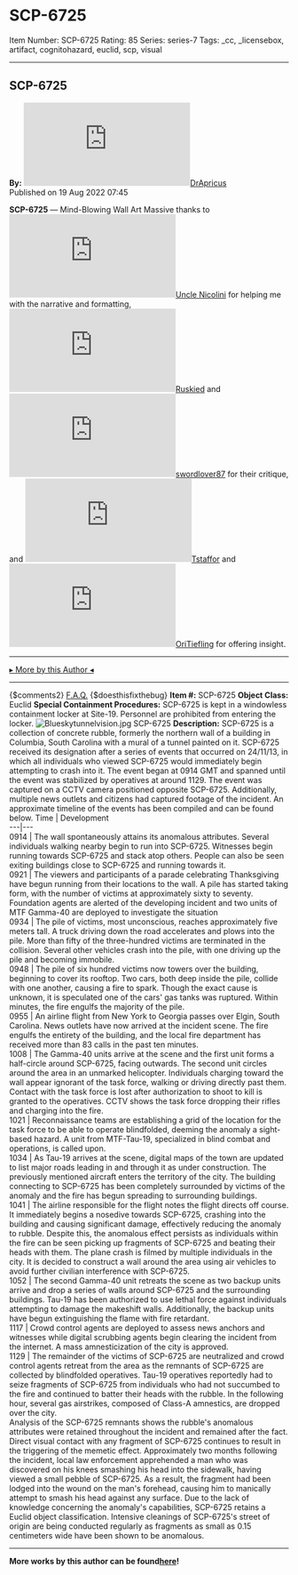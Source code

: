 # SCP-6725
Item Number: SCP-6725
Rating: 85
Series: series-7
Tags: _cc, _licensebox, artifact, cognitohazard, euclid, scp, visual

---

SCP-6725  
---  
**By:** [![DrApricus](https://www.wikidot.com/avatar.php?userid=6861870&amp;size=small&amp;timestamp=1751332336)](http://www.wikidot.com/user:info/drapricus)[DrApricus](http://www.wikidot.com/user:info/drapricus)  
Published on 19 Aug 2022 07:45  
  

**SCP-6725** — Mind-Blowing Wall Art
Massive thanks to [![Uncle Nicolini](https://www.wikidot.com/avatar.php?userid=3487700&amp;size=small&amp;timestamp=1746200958)](http://www.wikidot.com/user:info/uncle-nicolini)[Uncle Nicolini](http://www.wikidot.com/user:info/uncle-nicolini) for helping me with the narrative and formatting, [![Ruskied](https://www.wikidot.com/avatar.php?userid=7593938&amp;size=small&amp;timestamp=1746200958)](http://www.wikidot.com/user:info/ruskied)[Ruskied](http://www.wikidot.com/user:info/ruskied) and [![swordlover87](https://www.wikidot.com/avatar.php?userid=6025300&amp;size=small&amp;timestamp=1746200958)](http://www.wikidot.com/user:info/swordlover87)[swordlover87](http://www.wikidot.com/user:info/swordlover87) for their critique, and [![Tstaffor](https://www.wikidot.com/avatar.php?userid=6475423&amp;size=small&amp;timestamp=1746200958)](http://www.wikidot.com/user:info/tstaffor)[Tstaffor](http://www.wikidot.com/user:info/tstaffor) and [![OriTiefling](https://www.wikidot.com/avatar.php?userid=7454631&amp;size=small&amp;timestamp=1746200958)](http://www.wikidot.com/user:info/oritiefling)[OriTiefling](http://www.wikidot.com/user:info/oritiefling) for offering insight.
* * *
[▸ More by this Author ◂](https://scp-wiki.wikidot.com/drapricus-author-page)
* * *
{$comments2}
[F.A.Q.](https://scp-wiki.wikidot.com/component:info-ayers)
{$doesthisfixthebug}
**Item #:** SCP-6725
**Object Class:** Euclid
**Special Containment Procedures:** SCP-6725 is kept in a windowless containment locker at Site-19. Personnel are prohibited from entering the locker.
![Blueskytunnelvision.jpg](https://scp-wiki.wdfiles.com/local--files/scp-6725/Blueskytunnelvision.jpg)
SCP-6725
**Description:** SCP-6725 is a collection of concrete rubble, formerly the northern wall of a building in Columbia, South Carolina with a mural of a tunnel painted on it. SCP-6725 received its designation after a series of events that occurred on 24/11/13, in which all individuals who viewed SCP-6725 would immediately begin attempting to crash into it. The event began at 0914 GMT and spanned until the event was stabilized by operatives at around 1129.
The event was captured on a CCTV camera positioned opposite SCP-6725. Additionally, multiple news outlets and citizens had captured footage of the incident. An approximate timeline of the events has been compiled and can be found below.
Time | Development  
---|---  
0914 | The wall spontaneously attains its anomalous attributes. Several individuals walking nearby begin to run into SCP-6725. Witnesses begin running towards SCP-6725 and stack atop others. People can also be seen exiting buildings close to SCP-6725 and running towards it.  
0921 | The viewers and participants of a parade celebrating Thanksgiving have begun running from their locations to the wall. A pile has started taking form, with the number of victims at approximately sixty to seventy. Foundation agents are alerted of the developing incident and two units of MTF Gamma-40 are deployed to investigate the situation  
0934 | The pile of victims, most unconscious, reaches approximately five meters tall. A truck driving down the road accelerates and plows into the pile. More than fifty of the three-hundred victims are terminated in the collision. Several other vehicles crash into the pile, with one driving up the pile and becoming immobile.  
0948 | The pile of six hundred victims now towers over the building, beginning to cover its rooftop. Two cars, both deep inside the pile, collide with one another, causing a fire to spark. Though the exact cause is unknown, it is speculated one of the cars' gas tanks was ruptured. Within minutes, the fire engulfs the majority of the pile.  
0955 | An airline flight from New York to Georgia passes over Elgin, South Carolina. News outlets have now arrived at the incident scene. The fire engulfs the entirety of the building, and the local fire department has received more than 83 calls in the past ten minutes.  
1008 | The Gamma-40 units arrive at the scene and the first unit forms a half-circle around SCP-6725, facing outwards. The second unit circles around the area in an unmarked helicopter. Individuals charging toward the wall appear ignorant of the task force, walking or driving directly past them. Contact with the task force is lost after authorization to shoot to kill is granted to the operatives. CCTV shows the task force dropping their rifles and charging into the fire.  
1021 | Reconnaissance teams are establishing a grid of the location for the task force to be able to operate blindfolded, deeming the anomaly a sight-based hazard. A unit from MTF-Tau-19, specialized in blind combat and operations, is called upon.  
1034 | As Tau-19 arrives at the scene, digital maps of the town are updated to list major roads leading in and through it as under construction. The previously mentioned aircraft enters the territory of the city. The building connecting to SCP-6725 has been completely surrounded by victims of the anomaly and the fire has begun spreading to surrounding buildings.  
1041 | The airline responsible for the flight notes the flight directs off course. It immediately begins a nosedive towards SCP-6725, crashing into the building and causing significant damage, effectively reducing the anomaly to rubble. Despite this, the anomalous effect persists as individuals within the fire can be seen picking up fragments of SCP-6725 and beating their heads with them. The plane crash is filmed by multiple individuals in the city. It is decided to construct a wall around the area using air vehicles to avoid further civilian interference with SCP-6725.  
1052 | The second Gamma-40 unit retreats the scene as two backup units arrive and drop a series of walls around SCP-6725 and the surrounding buildings. Tau-19 has been authorized to use lethal force against individuals attempting to damage the makeshift walls. Additionally, the backup units have begun extinguishing the flame with fire retardant.  
1117 | Crowd control agents are deployed to assess news anchors and witnesses while digital scrubbing agents begin clearing the incident from the internet. A mass amnesticization of the city is approved.  
1129 | The remainder of the victims of SCP-6725 are neutralized and crowd control agents retreat from the area as the remnants of SCP-6725 are collected by blindfolded operatives. Tau-19 operatives reportedly had to seize fragments of SCP-6725 from individuals who had not succumbed to the fire and continued to batter their heads with the rubble. In the following hour, several gas airstrikes, composed of Class-A amnestics, are dropped over the city.  
Analysis of the SCP-6725 remnants shows the rubble's anomalous attributes were retained throughout the incident and remained after the fact. Direct visual contact with any fragment of SCP-6725 continues to result in the triggering of the memetic effect.
Approximately two months following the incident, local law enforcement apprehended a man who was discovered on his knees smashing his head into the sidewalk, having viewed a small pebble of SCP-6725. As a result, the fragment had been lodged into the wound on the man's forehead, causing him to manically attempt to smash his head against any surface.
Due to the lack of knowledge concerning the anomaly's capabilities, SCP-6725 retains a Euclid object classification. Intensive cleanings of SCP-6725's street of origin are being conducted regularly as fragments as small as 0.15 centimeters wide have been shown to be anomalous.
* * *
**More works by this author can be found[here](https://scp-wiki.wikidot.com/drapricus-author-page)!**